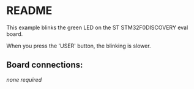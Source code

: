 # README

This example blinks the green LED on the ST STM32F0DISCOVERY eval board.

When you press the 'USER' button, the blinking is slower.

## Board connections:

*none required*
